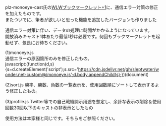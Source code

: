 plz-monoeye-cast氏の<a href="https://github.com/plz-monoeye-cast/wlw">WLWブックマークレット+1</a>に、通信エラー対策の修正を加えたものです。<br>
またついでに、筆者が欲しいと思った機能を追加したバージョンも作りました

通信エラー対策に伴い、データの処理に時間がかかるようになっています。<br>
開放済みキャスト1体あたり最低1秒は必要です。何回もブックマークレットを起動せず、気長にお待ちください。

(1)monoeye.js<br>
通信エラーの原因箇所のみを修正したもの。<br>
javascript:(function(d,s){s=d.createElement('script');s.src='https://cdn.jsdelivr.net/gh/sleptwater/wonder.net-custom@/monoeye.js';d.body.appendChild(s);})(document)

(2)sort.js
勝率、勝数、負数の一覧表示を、使用回数順にソートして表示するよう修正したもの。

(3)profile.js
Twitter等での自己戦績開示用途を想定し、余計な表示の削除＆使用回数30回以下のキャストの非表示としたもの


使用方法は本家様と同じです。そちらをご参照ください。

